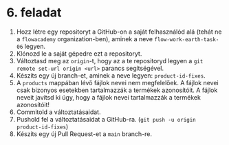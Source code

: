 # 6. feladat

1. Hozz létre egy repositoryt a GitHub-on a saját felhasználód alá (tehát ne a `flowacademy` organization-ben), aminek a neve `flow-work-earth-task-06` legyen.
2. Klónozd le a saját gépedre ezt a repositoryt.
3. Változtasd meg az `origin`-t, hogy az a te repositoryd legyen a `git remote set-url origin <url>` parancs segítségével.
4. Készíts egy új branch-et, aminek a neve legyen: `product-id-fixes`.
5. A `products` mappában lévő fájlok nevei nem megfelelőek. A fájlok nevei csak bizonyos esetekben tartalmazzák a termékek azonosítóit. A fájlok neveit javítsd ki úgy, hogy a fájlok nevei tartalmazzák a termékek azonosítóit!
6. Commitold a változtatásaidat.
7. Pushold fel a változtatásaidat a GitHub-ra. (`git push -u origin product-id-fixes`)
8. Készíts egy új Pull Request-et a `main` branch-re.
